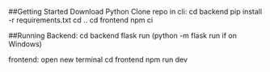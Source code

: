 ##Getting Started
Download Python
Clone repo
in cli:
    cd backend
    pip install -r requirements.txt
    cd ..
    cd frontend
    npm ci

##Running
Backend:
    cd backend
    flask run (python -m flask run if on Windows)

frontend: 
    open new terminal
    cd frontend
    npm run dev


